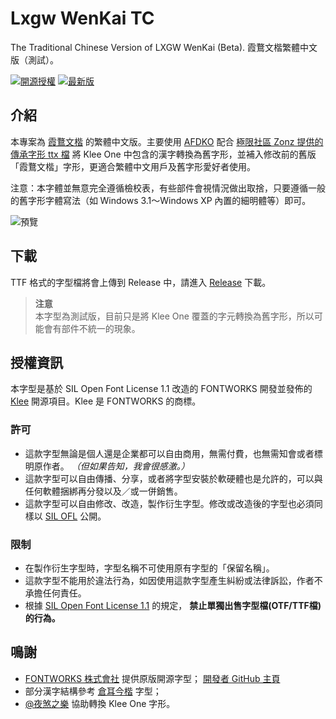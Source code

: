 # Lxgw WenKai TC
The Traditional Chinese Version of LXGW WenKai (Beta). 霞鶩文楷繁體中文版（測試）。

[![開源授權](https://img.shields.io/github/license/lxgw/LxgwWenKai)](https://github.com/lxgw/LxgwWenkaiTC)
[![最新版](https://img.shields.io/github/release/lxgw/LxgwWenkaiTC)](https://github.com/lxgw/LxgwWenkaiTC/releases)

## 介紹
本專案為 [霞鶩文楷](https://github.com/lxgw/LxgwWenkai) 的繁體中文版。主要使用 [AFDKO](https://github.com/adobe-type-tools/afdko) 配合 [極限社區 Zonz 提供的傳承字形 ttx 檔](https://bbs.themex.net/showthread.php?t=16906063) 將 Klee One 中包含的漢字轉換為舊字形，並補入修改前的舊版「霞鶩文楷」字形，更適合繁體中文用戶及舊字形愛好者使用。

注意：本字體並無意完全遵循檢校表，有些部件會視情況做出取捨，只要遵循一般的舊字形字體寫法（如 Windows 3.1～Windows XP 內置的細明體等）即可。

![預覽](https://github.com/lxgw/LxgwWenkaiTC/raw/main/preview.png)

## 下載
TTF 格式的字型檔將會上傳到 Release 中，請進入 [Release](https://github.com/lxgw/LxgwWenKaiTC/releases) 下載。

> **注意**  
> 本字型為測試版，目前只是將 Klee One 覆蓋的字元轉換為舊字形，所以可能會有部件不統一的現象。

## 授權資訊
本字型是基於 SIL Open Font License 1.1 改造的 FONTWORKS 開發並發佈的 [Klee](https://github.com/fontworks-fonts/Klee) 開源項目。Klee 是 FONTWORKS 的商標。
### 許可
- 這款字型無論是個人還是企業都可以自由商用，無需付費，也無需知會或者標明原作者。 *（但如果告知，我會很感激。）*
- 這款字型可以自由傳播、分享，或者將字型安裝於軟硬體也是允許的，可以與任何軟體捆綁再分發以及／或一併銷售。
- 這款字型可以自由修改、改造，製作衍生字型。修改或改造後的字型也必須同樣以 [SIL OFL](https://scripts.sil.org/OFL) 公開。
### 限制
- 在製作衍生字型時，字型名稱不可使用原有字型的「保留名稱」。
- 這款字型不能用於違法行為，如因使用這款字型產生糾紛或法律訴訟，作者不承擔任何責任。
- 根據 [SIL Open Font License 1.1](https://scripts.sil.org/OFL) 的規定， **禁止單獨出售字型檔(OTF/TTF檔)的行為。**

## 鳴謝
- [FONTWORKS 株式會社](http://fontworks.co.jp) 提供原版開源字型； [開發者 GitHub 主頁](https://github.com/fontworks-fonts/)
- 部分漢字結構參考 [倉耳今楷](http://tsanger.cn/category/21) 字型；
- [@夜煞之樂](https://github.com/NightFurySL2001) 協助轉換 Klee One 字形。
